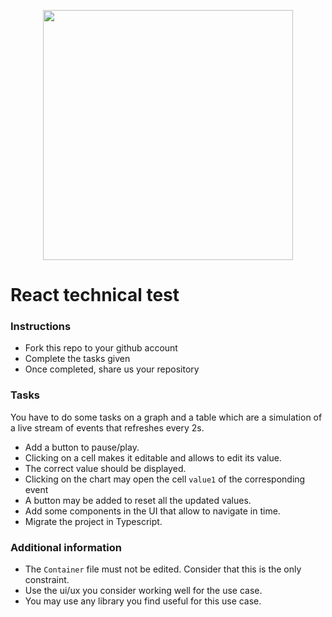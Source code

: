 <p align="center">
    <img align="center" src="https://www.leslivresblancs.fr/sites/default/files/iconosquare-logo.png" style="width: 400px">
</p>

# React technical test

### Instructions

-   Fork this repo to your github account
-   Complete the tasks given
-   Once completed, share us your repository

### Tasks

You have to do some tasks on a graph and a table which are a simulation of a live stream of events that refreshes every 2s.

-   Add a button to pause/play.
-   Clicking on a cell makes it editable and allows to edit its value.
-   The correct value should be displayed.
-   Clicking on the chart may open the cell `value1` of the corresponding event
-   A button may be added to reset all the updated values.
-   Add some components in the UI that allow to navigate in time.
-   Migrate the project in Typescript.

### Additional information

-   The `Container` file must not be edited. Consider that this is the only constraint.
-   Use the ui/ux you consider working well for the use case.
-   You may use any library you find useful for this use case.
